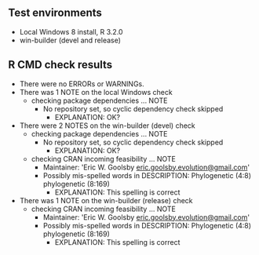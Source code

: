 ## Test environments
* Local Windows 8 install, R 3.2.0
* win-builder (devel and release)

## R CMD check results
* There were no ERRORs or WARNINGs. 
* There was 1 NOTE on the local Windows check
    * checking package dependencies ... NOTE
        * No repository set, so cyclic dependency check skipped
            * EXPLANATION: OK?
* There were 2 NOTES on the win-builder (devel) check
    * checking package dependencies ... NOTE
        * No repository set, so cyclic dependency check skipped
            * EXPLANATION: OK?
    * checking CRAN incoming feasibility ... NOTE
        * Maintainer: 'Eric W. Goolsby <eric.goolsby.evolution@gmail.com>'
        * Possibly mis-spelled words in DESCRIPTION:
        Phylogenetic (4:8)
        phylogenetic (8:169)
            * EXPLANATION: This spelling is correct
* There was 1 NOTE on the win-builder (release) check
    * checking CRAN incoming feasibility ... NOTE
        * Maintainer: 'Eric W. Goolsby <eric.goolsby.evolution@gmail.com>'
        * Possibly mis-spelled words in DESCRIPTION:
        Phylogenetic (4:8)
        phylogenetic (8:169)
            * EXPLANATION: This spelling is correct